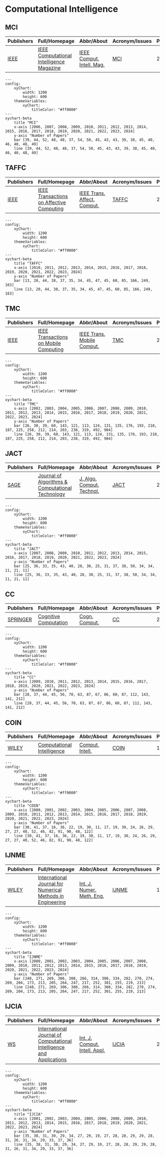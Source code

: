 # Computational Intelligence

## MCI

|Publishers|Full/Homepage|Abbr/About|Acronym/Issues|Period/DBLP|Top/Early|CCF|CAS|JCR|IF|Keywords/Google|
|-         |-            |-         |-             |-          |-        |-  |-  |-  |- |-              |
|[IEEE](https://ieeexplore.ieee.org/)|[IEEE Computational Intelligence Magazine](https://ieeexplore.ieee.org/xpl/RecentIssue.jsp?punumber=10207)|[IEEE Comput. Intell. Mag.](https://ieeexplore.ieee.org/xpl/aboutJournal.jsp?punumber=10207)|[MCI](https://ieeexplore.ieee.org/xpl/issues?punumber=10207&isnumber=10844565)|2006 -|False||2|Q1|9.3|[Computational Intelligence](https://www.google.com/search?q=Computational+Intelligence)|

```mermaid
---
config:
    xyChart:
        width: 1200
        height: 600
    themeVariables:
        xyChart:
            titleColor: "#ff0000"
---
xychart-beta
    title "MCI"
    x-axis [2006, 2007, 2008, 2009, 2010, 2011, 2012, 2013, 2014, 2015, 2016, 2017, 2018, 2019, 2020, 2021, 2022, 2023, 2024]
    y-axis "Number of Papers"
    bar [39, 44, 52, 48, 48, 37, 54, 50, 45, 43, 43, 39, 38, 45, 40, 46, 40, 48, 49]
    line [39, 44, 52, 48, 48, 37, 54, 50, 45, 43, 43, 39, 38, 45, 40, 46, 40, 48, 49]
```

## TAFFC

|Publishers|Full/Homepage|Abbr/About|Acronym/Issues|Period/DBLP|Top/Early|CCF|CAS|JCR|IF|Keywords/Google|
|-         |-            |-         |-             |-          |-        |-  |-  |-  |- |-              |
|[IEEE](https://ieeexplore.ieee.org/)|[IEEE Transactions on Affective Computing](https://ieeexplore.ieee.org/xpl/RecentIssue.jsp?punumber=5165369)|[IEEE Trans. Affect. Comput.](https://ieeexplore.ieee.org/xpl/aboutJournal.jsp?punumber=5165369)|[TAFFC](https://xplorestaging.ieee.org/xpl/issues?punumber=5165369&isnumber=10542474)|2010 -|[True](https://xplorestaging.ieee.org/xpl/tocresult.jsp?isnumber=5520654)|B|1|Q1|10.2|[Affective Computing](https://www.google.com/search?q=Affective+Computing)|

```mermaid
---
config:
    xyChart:
        width: 1200
        height: 600
    themeVariables:
        xyChart:
            titleColor: "#ff0000"
---
xychart-beta
    title "TAFFC"
    x-axis [2010, 2011, 2012, 2013, 2014, 2015, 2016, 2017, 2018, 2019, 2020, 2021, 2022, 2023, 2024]
    y-axis "Number of Papers"
    bar [13, 20, 44, 38, 37, 35, 34, 45, 47, 45, 60, 85, 166, 249, 163]
    line [13, 20, 44, 38, 37, 35, 34, 45, 47, 45, 60, 85, 166, 249, 163]
```

## TMC

|Publishers|Full/Homepage|Abbr/About|Acronym/Issues|Period/DBLP|Top/Early|CCF|CAS|JCR|IF|Keywords/Google|
|-         |-            |-         |-             |-          |-        |-  |-  |-  |- |-              |
|[IEEE](https://ieeexplore.ieee.org/)|[IEEE Transactions on Mobile Computing](https://ieeexplore.ieee.org/xpl/RecentIssue.jsp?punumber=7755)|[IEEE Trans. Mobile Comput.](https://ieeexplore.ieee.org/xpl/aboutJournal.jsp?punumber=7755)|[TMC](https://ieeexplore.ieee.org/xpl/issues?punumber=7755&isnumber=10627925)|2002 -|[True](https://ieeexplore.ieee.org/xpl/tocresult.jsp?isnumber=4358975)|A|1|Q1|8.1|[Mobile Computing](https://www.google.com/search?q=Mobile+Computing)|

```mermaid
---
config:
    xyChart:
        width: 1200
        height: 600
    themeVariables:
        xyChart:
            titleColor: "#ff0000"
---
xychart-beta
    title "TMC"
    x-axis [2002, 2003, 2004, 2005, 2006, 2007, 2008, 2009, 2010, 2011, 2012, 2013, 2014, 2015, 2016, 2017, 2018, 2019, 2020, 2021, 2022, 2023, 2024]
    y-axis "Number of Papers"
    bar [26, 30, 39, 60, 143, 121, 113, 124, 131, 135, 176, 193, 218, 187, 225, 258, 212, 214, 203, 238, 319, 492, 984]
    line [26, 30, 39, 60, 143, 121, 113, 124, 131, 135, 176, 193, 218, 187, 225, 258, 212, 214, 203, 238, 319, 492, 984]
```

## JACT

|Publishers|Full/Homepage|Abbr/About|Acronym/Issues|Period/DBLP|Top/Early|CCF|CAS|JCR|IF|Keywords/Google|
|-         |-            |-         |-             |-          |-        |-  |-  |-  |- |-              |
|[SAGE](https://www.sagepub.com/)|[Journal of Algorithms & Computational Technology](https://journals.sagepub.com/home/acta)|[J. Algo. Comput. Technol.](https://journals.sagepub.com/overview-metric/ACT?)|[JACT](https://journals.sagepub.com/loi/acta)|2007 -|False||4||1.2|[Computational Technology](https://www.google.com/search?q=Computational+Technology)|

```mermaid
---
config:
    xyChart:
        width: 1200
        height: 600
    themeVariables:
        xyChart:
            titleColor: "#ff0000"
---
xychart-beta
    title "JACT"
    x-axis [2007, 2008, 2009, 2010, 2011, 2012, 2013, 2014, 2015, 2016, 2017, 2018, 2019, 2020, 2021, 2022, 2023, 2024]
    y-axis "Number of Papers"
    bar [25, 36, 33, 35, 43, 40, 28, 30, 25, 31, 37, 38, 50, 34, 34, 11, 21, 11]
    line [25, 36, 33, 35, 43, 40, 28, 30, 25, 31, 37, 38, 50, 34, 34, 11, 21, 11]
```

## CC

|Publishers|Full/Homepage|Abbr/About|Acronym/Issues|Period/DBLP|Top/Early|CCF|CAS|JCR|IF|Keywords/Google|
|-         |-            |-         |-             |-          |-        |-  |-  |-  |- |-              |
|[SPRINGER](https://www.springer.com/)|[Cognitive Computation](https://www.springer.com/journal/12559)|[Cogn. Comput.](https://www.springer.com/journal/12559/aims-and-scope)|[CC](https://link.springer.com/journal/12559/volumes-and-issues)|2009 -|False||3|Q1|4.1|[Cognitive Computation](https://www.google.com/search?q=Cognitive+Computation)|

```mermaid
---
config:
    xyChart:
        width: 1200
        height: 600
    themeVariables:
        xyChart:
            titleColor: "#ff0000"
---
xychart-beta
    title "CC"
    x-axis [2009, 2010, 2011, 2012, 2013, 2014, 2015, 2016, 2017, 2018, 2019, 2020, 2021, 2022, 2023, 2024]
    y-axis "Number of Papers"
    bar [28, 37, 44, 45, 56, 70, 63, 87, 67, 86, 60, 87, 112, 143, 141, 212]
    line [28, 37, 44, 45, 56, 70, 63, 87, 67, 86, 60, 87, 112, 143, 141, 212]
```

## COIN

|Publishers|Full/Homepage|Abbr/About|Acronym/Issues|Period/DBLP|Top/Early|CCF|CAS|JCR|IF|Keywords/Google|
|-         |-            |-         |-             |-          |-        |-  |-  |-  |- |-              |
|[WILEY](https://www.wiley.com/)|[Computational Intelligence](https://onlinelibrary.wiley.com/journal/14678640)|[Comput. Intell.](https://onlinelibrary.wiley.com/page/journal/14678640/homepage/productinformation.html)|[COIN](https://onlinelibrary.wiley.com/loi/14678640)|1985 -|False|C|4|Q3|2.1|[Computational Intelligence](https://www.google.com/search?q=Computational+Intelligence)|

```mermaid
---
config:
    xyChart:
        width: 1200
        height: 600
    themeVariables:
        xyChart:
            titleColor: "#ff0000"
---
xychart-beta
    title "COIN"
    x-axis [2000, 2001, 2002, 2003, 2004, 2005, 2006, 2007, 2008, 2009, 2010, 2011, 2012, 2013, 2014, 2015, 2016, 2017, 2018, 2019, 2020, 2021, 2022, 2023, 2024]
    y-axis "Number of Papers"
    bar [30, 41, 37, 16, 36, 22, 19, 30, 11, 17, 19, 30, 24, 26, 29, 27, 27, 40, 52, 46, 82, 91, 90, 48, 122]
    line [30, 41, 37, 16, 36, 22, 19, 30, 11, 17, 19, 30, 24, 26, 29, 27, 27, 40, 52, 46, 82, 91, 90, 48, 122]
```

## IJNME

|Publishers|Full/Homepage|Abbr/About|Acronym/Issues|Period/DBLP|Top/Early|CCF|CAS|JCR|IF|Keywords/Google|
|-         |-            |-         |-             |-          |-        |-  |-  |-  |- |-              |
|[WILEY](https://www.wiley.com/)|[International Journal for Numerical Methods in Engineering](https://onlinelibrary.wiley.com/journal/10970207)|[Int. J. Numer. Meth. Eng.](https://onlinelibrary.wiley.com/page/journal/10970207/homepage/productinformation.html)|[IJNME](https://onlinelibrary.wiley.com/loi/10970207)|1969 -|False||3|Q1|2.9|[Computational Engineering](https://www.google.com/search?q=Computational+Engineering)|

```mermaid
---
config:
    xyChart:
        width: 1200
        height: 600
    themeVariables:
        xyChart:
            titleColor: "#ff0000"
---
xychart-beta
    title "IJNME"
    x-axis [2000, 2001, 2002, 2003, 2004, 2005, 2006, 2007, 2008, 2009, 2010, 2011, 2012, 2013, 2014, 2015, 2016, 2017, 2018, 2019, 2020, 2021, 2022, 2023, 2024]
    y-axis "Number of Papers"
    bar [248, 271, 269, 306, 308, 266, 314, 308, 334, 282, 270, 274, 269, 204, 173, 213, 205, 264, 247, 217, 252, 301, 255, 219, 213]
    line [248, 271, 269, 306, 308, 266, 314, 308, 334, 282, 270, 274, 269, 204, 173, 213, 205, 264, 247, 217, 252, 301, 255, 219, 213]
```

## IJCIA

|Publishers|Full/Homepage|Abbr/About|Acronym/Issues|Period/DBLP|Top/Early|CCF|CAS|JCR|IF|Keywords/Google|
|-         |-            |-         |-             |-          |-        |-  |-  |-  |- |-              |
|[WS](https://worldscientific.com/)|[International Journal of Computational Intelligence and Applications](https://worldscientific.com/worldscinet/ijcia)|[Int. J. Comput. Intell. Appl.](https://worldscientific.com/page/ijcia/aims-scope)|[IJCIA](https://worldscientific.com/loi/ijcia)|2001 -|False|C|4||1.5|[Computational Intelligence](https://www.google.com/search?q=Computational+Intelligence); [Evolutionary Computation](https://www.google.com/search?q=Evolutionary+Computation)|

```mermaid
---
config:
    xyChart:
        width: 1200
        height: 600
    themeVariables:
        xyChart:
            titleColor: "#ff0000"
---
xychart-beta
    title "IJCIA"
    x-axis [2001, 2002, 2003, 2004, 2005, 2006, 2008, 2009, 2010, 2011, 2012, 2013, 2014, 2015, 2016, 2017, 2018, 2019, 2020, 2021, 2022, 2023, 2024]
    y-axis "Number of Papers"
    bar [35, 38, 31, 30, 29, 34, 27, 29, 19, 27, 28, 28, 29, 29, 28, 31, 26, 31, 34, 29, 33, 37, 36]
    line [35, 38, 31, 30, 29, 34, 27, 29, 19, 27, 28, 28, 29, 29, 28, 31, 26, 31, 34, 29, 33, 37, 36]
```


